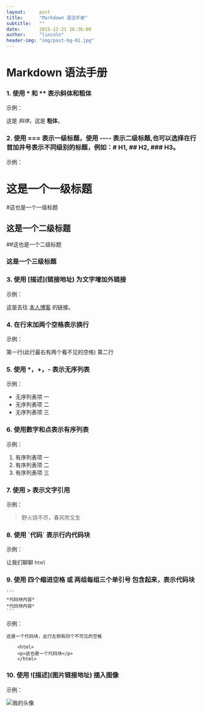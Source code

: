 ```yaml
---
layout:     post
title:      "Markdown 语法手册"
subtitle:   ""
date:       2015-12-21 16:36:00
author:     "lincoln"
header-img: "img/post-bg-01.jpg"
---
```

# Markdown 语法手册
 
### 1. 使用 * 和 ** 表示斜体和粗体
 
示例：
 
这是 *斜体*，这是 **粗体**。
 
### 2. 使用 === 表示一级标题，使用 ---- 表示二级标题,也可以选择在行首加井号表示不同级别的标题，例如：# H1, ## H2, ### H3。
 
示例：
 
这是一个一级标题  
===
#这也是一个一级标题
 
这是一个二级标题
----
##这也是一个二级标题  
 
### 这是一个三级标题
 

 
### 3. 使用 \[描述](链接地址) 为文字增加外链接
 
示例：
 
这是去往 [本人博客](http://lincolnlee.github.io/blog/) 的链接。
 
### 4. 在行末加两个空格表示换行
 
示例：
 
第一行(此行最右有两个看不见的空格) 
第二行
 
### 5. 使用 *，+，- 表示无序列表
 
示例：
 
- 无序列表项 一
- 无序列表项 二
- 无序列表项 三
 
### 6. 使用数字和点表示有序列表
 
示例：
 
1. 有序列表项 一
2. 有序列表项 二
3. 有序列表项 三
 
### 7. 使用 > 表示文字引用
 
示例：
 
> 野火烧不尽，春风吹又生
 
### 8. 使用 \`代码` 表示行内代码块
 
示例：
 
让我们聊聊 `html`
 
### 9.  使用 四个缩进空格 或 两组每组三个单引号 包含起来，表示代码块  
    ```  
    *代码块内容*  
    *代码块内容*  
    ```  
 
示例：
 
    这是一个代码块，此行左侧有四个不可见的空格  
```  
    <html>  
    <p>这也是一个代码块</p>  
    </html>  
```  
 
### 10.  使用 \!\[描述](图片链接地址) 插入图像
 
示例：
 
![我的头像](https://avatars3.githubusercontent.com/u/3814532?v=3&s=460)